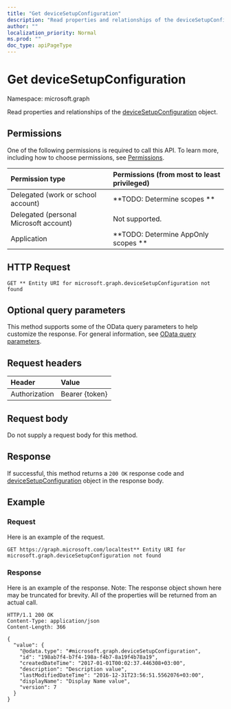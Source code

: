 ```yaml
---
title: "Get deviceSetupConfiguration"
description: "Read properties and relationships of the deviceSetupConfiguration object."
author: ""
localization_priority: Normal
ms.prod: ""
doc_type: apiPageType
---
```


# Get deviceSetupConfiguration

Namespace: microsoft.graph

Read properties and relationships of the [deviceSetupConfiguration](../resources/devicesetupconfiguration.md) object.

## Permissions
One of the following permissions is required to call this API. To learn more, including how to choose permissions, see [Permissions](/concepts/permissions-reference.md).

|Permission type|Permissions (from most to least privileged)|
|:---|:---|
|Delegated (work or school account)|**TODO: Determine scopes **|
|Delegated (personal Microsoft account)|Not supported.|
|Application|**TODO: Determine AppOnly scopes **|

## HTTP Request
<!-- {
  "blockType": "ignored"
}
-->
``` http
GET ** Entity URI for microsoft.graph.deviceSetupConfiguration not found
```

## Optional query parameters
This method supports some of the OData query parameters to help customize the response. For general information, see [OData query parameters](/graph/query-parameters).

## Request headers
|Header|Value|
|:---|:---|
|Authorization|Bearer {token}|

## Request body
Do not supply a request body for this method.

## Response
If successful, this method returns a `200 OK` response code and [deviceSetupConfiguration](../resources/devicesetupconfiguration.md) object in the response body.

## Example

### Request
Here is an example of the request.
<!-- {
  "blockType": "request",
  "name": "get_devicesetupconfiguration"
}
-->
``` http
GET https://graph.microsoft.com/localtest** Entity URI for microsoft.graph.deviceSetupConfiguration not found
```

### Response
Here is an example of the response. Note: The response object shown here may be truncated for brevity. All of the properties will be returned from an actual call.
<!-- {
  "blockType": "response",
  "truncated": true,
  "@odata.type": "microsoft.graph.deviceSetupConfiguration"
}
-->
``` http
HTTP/1.1 200 OK
Content-Type: application/json
Content-Length: 366

{
  "value": {
    "@odata.type": "#microsoft.graph.deviceSetupConfiguration",
    "id": "198ab7f4-b7f4-198a-f4b7-8a19f4b78a19",
    "createdDateTime": "2017-01-01T00:02:37.446308+03:00",
    "description": "Description value",
    "lastModifiedDateTime": "2016-12-31T23:56:51.5562076+03:00",
    "displayName": "Display Name value",
    "version": 7
  }
}
```

